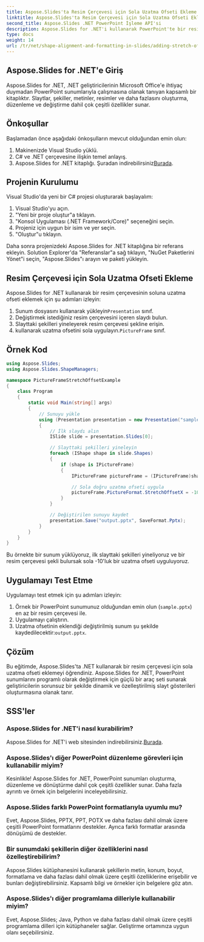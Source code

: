 ```yaml
---
title: Aspose.Slides'ta Resim Çerçevesi için Sola Uzatma Ofseti Ekleme
linktitle: Aspose.Slides'ta Resim Çerçevesi için Sola Uzatma Ofseti Ekleme
second_title: Aspose.Slides .NET PowerPoint İşleme API'si
description: Aspose.Slides for .NET'i kullanarak PowerPoint'te bir resim çerçevesi için sola uzatma ofseti eklemeyi öğrenin. Tam kaynak kodu örneğiyle adım adım kılavuz.
type: docs
weight: 14
url: /tr/net/shape-alignment-and-formatting-in-slides/adding-stretch-offset-left-picture-frame/
---
```


## Aspose.Slides for .NET'e Giriş

Aspose.Slides for .NET, .NET geliştiricilerinin Microsoft Office'e ihtiyaç duymadan PowerPoint sunumlarıyla çalışmasına olanak tanıyan kapsamlı bir kitaplıktır. Slaytlar, şekiller, metinler, resimler ve daha fazlasını oluşturma, düzenleme ve değiştirme dahil çok çeşitli özellikler sunar.

## Önkoşullar

Başlamadan önce aşağıdaki önkoşulların mevcut olduğundan emin olun:

1. Makinenizde Visual Studio yüklü.
2. C# ve .NET çerçevesine ilişkin temel anlayış.
3.  Aspose.Slides for .NET kitaplığı. Şuradan indirebilirsiniz[Burada](https://releases.aspose.com/slides/net/).

## Projenin Kurulumu

Visual Studio'da yeni bir C# projesi oluşturarak başlayalım:

1. Visual Studio'yu açın.
2. "Yeni bir proje oluştur"a tıklayın.
3. "Konsol Uygulaması (.NET Framework/Core)" seçeneğini seçin.
4. Projeniz için uygun bir isim ve yer seçin.
5. "Oluştur"u tıklayın.

Daha sonra projenizdeki Aspose.Slides for .NET kitaplığına bir referans ekleyin. Solution Explorer'da "Referanslar"a sağ tıklayın, "NuGet Paketlerini Yönet"i seçin, "Aspose.Slides"ı arayın ve paketi yükleyin.

## Resim Çerçevesi için Sola Uzatma Ofseti Ekleme

Aspose.Slides for .NET kullanarak bir resim çerçevesinin soluna uzatma ofseti eklemek için şu adımları izleyin:

1.  Sunum dosyasını kullanarak yükleyin`Presentation` sınıf.
2. Değiştirmek istediğiniz resim çerçevesini içeren slaydı bulun.
3. Slayttaki şekilleri yineleyerek resim çerçevesi şekline erişin.
4.  kullanarak uzatma ofsetini sola uygulayın.`PictureFrame` sınıf.

## Örnek Kod

```csharp
using Aspose.Slides;
using Aspose.Slides.ShapeManagers;

namespace PictureFrameStretchOffsetExample
{
    class Program
    {
        static void Main(string[] args)
        {
            // Sunuyu yükle
            using (Presentation presentation = new Presentation("sample.pptx"))
            {
                // İlk slaydı alın
                ISlide slide = presentation.Slides[0];

                // Slayttaki şekilleri yineleyin
                foreach (IShape shape in slide.Shapes)
                {
                    if (shape is IPictureFrame)
                    {
                        IPictureFrame pictureFrame = (IPictureFrame)shape;

                        // Sola doğru uzatma ofseti uygula
                        pictureFrame.PictureFormat.StretchOffsetX = -10;
                    }
                }

                // Değiştirilen sunuyu kaydet
                presentation.Save("output.pptx", SaveFormat.Pptx);
            }
        }
    }
}
```

Bu örnekte bir sunum yüklüyoruz, ilk slayttaki şekilleri yineliyoruz ve bir resim çerçevesi şekli bulursak sola -10'luk bir uzatma ofseti uyguluyoruz.

## Uygulamayı Test Etme

Uygulamayı test etmek için şu adımları izleyin:

1. Örnek bir PowerPoint sunumunuz olduğundan emin olun (`sample.pptx`) en az bir resim çerçevesi ile.
2. Uygulamayı çalıştırın.
3.  Uzatma ofsetinin eklendiği değiştirilmiş sunum şu şekilde kaydedilecektir:`output.pptx`.

## Çözüm

Bu eğitimde, Aspose.Slides'ta .NET kullanarak bir resim çerçevesi için sola uzatma ofseti eklemeyi öğrendiniz. Aspose.Slides for .NET, PowerPoint sunumlarını programlı olarak değiştirmek için güçlü bir araç seti sunarak geliştiricilerin sorunsuz bir şekilde dinamik ve özelleştirilmiş slayt gösterileri oluşturmasına olanak tanır.

## SSS'ler

### Aspose.Slides for .NET'i nasıl kurabilirim?

 Aspose.Slides for .NET'i web sitesinden indirebilirsiniz.[Burada](https://releases.aspose.com/slides/net/).

### Aspose.Slides'ı diğer PowerPoint düzenleme görevleri için kullanabilir miyim?

Kesinlikle! Aspose.Slides for .NET, PowerPoint sunumları oluşturma, düzenleme ve dönüştürme dahil çok çeşitli özellikler sunar. Daha fazla ayrıntı ve örnek için belgelerini inceleyebilirsiniz.

### Aspose.Slides farklı PowerPoint formatlarıyla uyumlu mu?

Evet, Aspose.Slides, PPTX, PPT, POTX ve daha fazlası dahil olmak üzere çeşitli PowerPoint formatlarını destekler. Ayrıca farklı formatlar arasında dönüşümü de destekler.

### Bir sunumdaki şekillerin diğer özelliklerini nasıl özelleştirebilirim?

Aspose.Slides kütüphanesini kullanarak şekillerin metin, konum, boyut, formatlama ve daha fazlası dahil olmak üzere çeşitli özelliklerine erişebilir ve bunları değiştirebilirsiniz. Kapsamlı bilgi ve örnekler için belgelere göz atın.

### Aspose.Slides'ı diğer programlama dilleriyle kullanabilir miyim?

Evet, Aspose.Slides; Java, Python ve daha fazlası dahil olmak üzere çeşitli programlama dilleri için kütüphaneler sağlar. Geliştirme ortamınıza uygun olanı seçebilirsiniz.